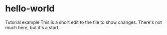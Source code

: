 # hello-world
Tutorial example
This is a short edit to the file to show changes.
There's not much here, but it's a start.
